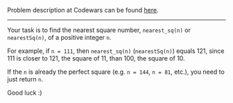 Problem description at Codewars can be found
[here](https://www.codewars.com/kata/5a805d8cafa10f8b930005ba/train/python).

-------------

Your task is to find the nearest square number, `nearest_sq(n)` or `nearestSq(n)`, of a positive
integer `n`.
<br>

For example, if `n = 111`, then `nearest_sq(n)` (`nearestSq(n)`) equals 121, since 111 is closer to
121, the square of 11, than 100, the square of 10.
<br>

If the `n` is already the perfect square (e.g. `n = 144`, `n = 81`, etc.), you need to just return
`n`.
<br>

Good luck :)
